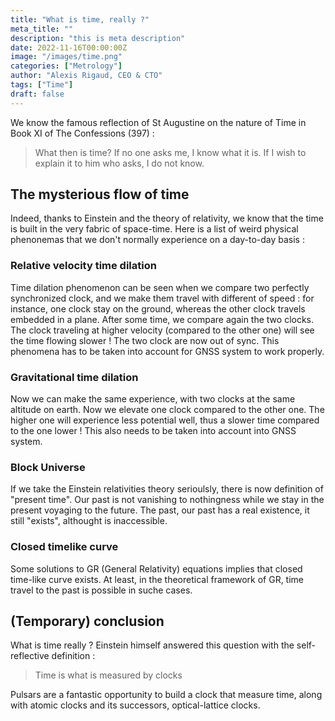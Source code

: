 ```yaml
---
title: "What is time, really ?"
meta_title: ""
description: "this is meta description"
date: 2022-11-16T00:00:00Z
image: "/images/time.png"
categories: ["Metrology"]
author: "Alexis Rigaud, CEO & CTO"
tags: ["Time"]
draft: false
---
```


We know the famous reflection of St Augustine on the nature of Time in Book XI of The Confessions (397) :

> What then is time? If no one asks me, I know what it is. If I wish to explain it to him who asks, I do not know.

## The mysterious flow of time

Indeed, thanks to Einstein and the theory of relativity, we know that the time is built in the very fabric of space-time.
Here is a list of weird physical phenonemas that we don't normally experience on a day-to-day basis :

### Relative velocity time dilation

Time dilation phenomenon can be seen when we compare two perfectly synchronized clock, and we make them travel with different of speed : for instance, one clock stay on the ground, whereas the other clock travels embedded in a plane. After some time, we compare again the two clocks. The clock traveling at higher velocity (compared to the other one) will see the time flowing slower ! The two clock are now out of sync. This phenomena has to be taken into account for GNSS system to work properly.

### Gravitational time dilation

Now we can make the same experience, with two clocks at the same altitude on earth. Now we elevate one clock compared to the other one. The higher one will experience less potential well, thus a slower time compared to the one lower ! This also needs to be taken into account into GNSS system.

### Block Universe

If we take the Einstein relativities theory serioulsly, there is now definition of "present time". Our past is not vanishing to nothingness while we stay in the present voyaging to the future. The past, our past has a real existence, it still "exists", althought is inaccessible.

### Closed timelike curve

Some solutions to GR (General Relativity) equations implies that closed time-like curve exists. At least, in the theoretical framework of GR, time travel to the past is possible in suche cases.

## (Temporary) conclusion

What is time really ? Einstein himself answered this question with the self-reflective definition :

> Time is what is measured by clocks

Pulsars are a fantastic opportunity to build a clock that measure time, along with atomic clocks and its successors, optical-lattice clocks.

